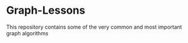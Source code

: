 # Graph-Lessons

This repository contains some of the very common and most important graph algorithms
